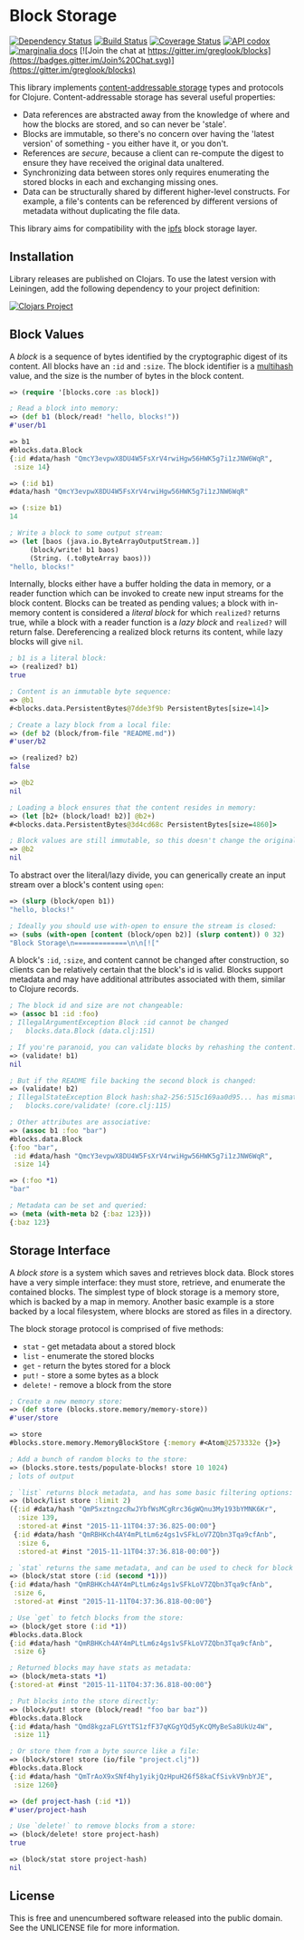 Block Storage
=============

[![Dependency Status](https://www.versioneye.com/user/projects/5639b2761d47d40015000018/badge.svg?style=flat)](https://www.versioneye.com/user/projects/5639b2761d47d40015000018)
[![Build Status](https://travis-ci.org/greglook/blocks.svg?branch=develop)](https://travis-ci.org/greglook/blocks)
[![Coverage Status](https://coveralls.io/repos/greglook/blocks/badge.svg?branch=develop&service=github)](https://coveralls.io/github/greglook/blocks?branch=develop)
[![API codox](https://img.shields.io/badge/doc-API-blue.svg)](https://greglook.github.io/blocks/api/)
[![marginalia docs](https://img.shields.io/badge/doc-marginalia-blue.svg)](https://greglook.github.io/blocks/marginalia/uberdoc.html)
[![Join the chat at https://gitter.im/greglook/blocks](https://badges.gitter.im/Join%20Chat.svg)](https://gitter.im/greglook/blocks)

This library implements [content-addressable storage](https://en.wikipedia.org/wiki/Content-addressable_storage)
types and protocols for Clojure. Content-addressable storage has several useful properties:

- Data references are abstracted away from the knowledge of where and how the
  blocks are stored, and so can never be 'stale'.
- Blocks are immutable, so there's no concern over having the 'latest version'
  of something - you either have it, or you don't.
- References are _secure_, because a client can re-compute the digest to ensure
  they have received the original data unaltered.
- Synchronizing data between stores only requires enumerating the stored blocks
  in each and exchanging missing ones.
- Data can be structurally shared by different higher-level constructs. For
  example, a file's contents can be referenced by different versions of
  metadata without duplicating the file data.

This library aims for compatibility with the [ipfs](//ipfs.io) block storage
layer.

## Installation

Library releases are published on Clojars. To use the latest version with
Leiningen, add the following dependency to your project definition:

[![Clojars Project](http://clojars.org/mvxcvi/blocks/latest-version.svg)](http://clojars.org/mvxcvi/blocks)

## Block Values

A _block_ is a sequence of bytes identified by the cryptographic digest of its
content. All blocks have an `:id` and `:size`. The block identifier is a
[multihash](//github.com/greglook/clj-multihash) value, and the size is the
number of bytes in the block content.

```clojure
=> (require '[blocks.core :as block])

; Read a block into memory:
=> (def b1 (block/read! "hello, blocks!"))
#'user/b1

=> b1
#blocks.data.Block
{:id #data/hash "QmcY3evpwX8DU4W5FsXrV4rwiHgw56HWK5g7i1zJNW6WqR",
 :size 14}

=> (:id b1)
#data/hash "QmcY3evpwX8DU4W5FsXrV4rwiHgw56HWK5g7i1zJNW6WqR"

=> (:size b1)
14

; Write a block to some output stream:
=> (let [baos (java.io.ByteArrayOutputStream.)]
     (block/write! b1 baos)
     (String. (.toByteArray baos)))
"hello, blocks!"
```

Internally, blocks either have a buffer holding the data in memory, or a reader
function which can be invoked to create new input streams for the block content.
Blocks can be treated as pending values; a block with in-memory content is
considered a _literal block_ for which `realized?` returns true, while a block
with a reader function is a _lazy block_ and `realized?` will return false.
Dereferencing a realized block returns its content, while lazy blocks will give
`nil`.

```clojure
; b1 is a literal block:
=> (realized? b1)
true

; Content is an immutable byte sequence:
=> @b1
#<blocks.data.PersistentBytes@7dde3f9b PersistentBytes[size=14]>

; Create a lazy block from a local file:
=> (def b2 (block/from-file "README.md"))
#'user/b2

=> (realized? b2)
false

=> @b2
nil

; Loading a block ensures that the content resides in memory:
=> (let [b2+ (block/load! b2)] @b2+)
#<blocks.data.PersistentBytes@3d4cd68c PersistentBytes[size=4860]>

; Block values are still immutable, so this doesn't change the original block:
=> @b2
nil
```

To abstract over the literal/lazy divide, you can generically create an input
stream over a block's content using `open`:

```clojure
=> (slurp (block/open b1))
"hello, blocks!"

; Ideally you should use with-open to ensure the stream is closed:
=> (subs (with-open [content (block/open b2)] (slurp content)) 0 32)
"Block Storage\n=============\n\n[!["
```

A block's `:id`, `:size`, and content cannot be changed after construction, so
clients can be relatively certain that the block's id is valid. Blocks support
metadata and may have additional attributes associated with them, similar to
Clojure records.

```clojure
; The block id and size are not changeable:
=> (assoc b1 :id :foo)
; IllegalArgumentException Block :id cannot be changed
;   blocks.data.Block (data.clj:151)

; If you're paranoid, you can validate blocks by rehashing the content:
=> (validate! b1)
nil

; But if the README file backing the second block is changed:
=> (validate! b2)
; IllegalStateException Block hash:sha2-256:515c169aa0d95... has mismatched content
;   blocks.core/validate! (core.clj:115)

; Other attributes are associative:
=> (assoc b1 :foo "bar")
#blocks.data.Block
{:foo "bar",
 :id #data/hash "QmcY3evpwX8DU4W5FsXrV4rwiHgw56HWK5g7i1zJNW6WqR",
 :size 14}

=> (:foo *1)
"bar"

; Metadata can be set and queried:
=> (meta (with-meta b2 {:baz 123}))
{:baz 123}
```

## Storage Interface

A _block store_ is a system which saves and retrieves block data. Block stores
have a very simple interface: they must store, retrieve, and enumerate the
contained blocks. The simplest type of block storage is a memory store, which is
backed by a map in memory. Another basic example is a store backed by a local
filesystem, where blocks are stored as files in a directory.

The block storage protocol is comprised of five methods:
- `stat` - get metadata about a stored block
- `list` - enumerate the stored blocks
- `get` - return the bytes stored for a block
- `put!` - store a some bytes as a block
- `delete!` - remove a block from the store

```clojure
; Create a new memory store:
=> (def store (blocks.store.memory/memory-store))
#'user/store

=> store
#blocks.store.memory.MemoryBlockStore {:memory #<Atom@2573332e {}>}

; Add a bunch of random blocks to the store:
=> (blocks.store.tests/populate-blocks! store 10 1024)
; lots of output

; `list` returns block metadata, and has some basic filtering options:
=> (block/list store :limit 2)
({:id #data/hash "QmP5xztngzcRwJYbfWsMCgRrc36gWQnu3My193bYMNK6Kr",
  :size 139,
  :stored-at #inst "2015-11-11T04:37:36.825-00:00"}
 {:id #data/hash "QmRBHKch4AY4mPLtLm6z4gs1vSFkLoV7ZQbn3Tqa9cfAnb",
  :size 6,
  :stored-at #inst "2015-11-11T04:37:36.818-00:00"})

; `stat` returns the same metadata, and can be used to check for block existence:
=> (block/stat store (:id (second *1)))
{:id #data/hash "QmRBHKch4AY4mPLtLm6z4gs1vSFkLoV7ZQbn3Tqa9cfAnb",
 :size 6,
 :stored-at #inst "2015-11-11T04:37:36.818-00:00"}

; Use `get` to fetch blocks from the store:
=> (block/get store (:id *1))
#blocks.data.Block
{:id #data/hash "QmRBHKch4AY4mPLtLm6z4gs1vSFkLoV7ZQbn3Tqa9cfAnb",
 :size 6}

; Returned blocks may have stats as metadata:
=> (block/meta-stats *1)
{:stored-at #inst "2015-11-11T04:37:36.818-00:00"}

; Put blocks into the store directly:
=> (block/put! store (block/read! "foo bar baz"))
#blocks.data.Block
{:id #data/hash "Qmd8kgzaFLGYtTS1zfF37qKGgYQd5yKcQMyBeSa8UkUz4W",
 :size 11}

; Or store them from a byte source like a file:
=> (block/store! store (io/file "project.clj"))
#blocks.data.Block
{:id #data/hash "QmTrAoX9xSNf4hy1yikjQzHpuH26f58kaCfSivkV9nbYJE",
 :size 1260}

=> (def project-hash (:id *1))
#'user/project-hash

; Use `delete!` to remove blocks from a store:
=> (block/delete! store project-hash)
true

=> (block/stat store project-hash)
nil
```

## License

This is free and unencumbered software released into the public domain.
See the UNLICENSE file for more information.
